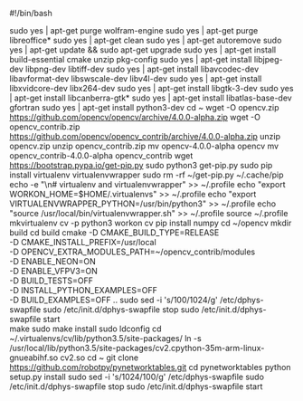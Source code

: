 #!/bin/bash

sudo yes | apt-get purge wolfram-engine
sudo yes | apt-get purge libreoffice*
sudo yes | apt-get clean
sudo yes | apt-get autoremove
sudo yes | apt-get update && sudo apt-get upgrade
sudo yes | apt-get install build-essential cmake unzip pkg-config
sudo yes | apt-get install libjpeg-dev libpng-dev libtiff-dev
sudo yes | apt-get install libavcodec-dev libavformat-dev libswscale-dev libv4l-dev
sudo yes | apt-get install libxvidcore-dev libx264-dev
sudo yes | apt-get install libgtk-3-dev
sudo yes | apt-get install libcanberra-gtk*
sudo yes | apt-get install libatlas-base-dev gfortran
sudo yes | apt-get install python3-dev
cd ~
wget -O opencv.zip https://github.com/opencv/opencv/archive/4.0.0-alpha.zip
wget -O opencv_contrib.zip https://github.com/opencv/opencv_contrib/archive/4.0.0-alpha.zip
unzip opencv.zip
unzip opencv_contrib.zip
mv opencv-4.0.0-alpha opencv
mv opencv_contrib-4.0.0-alpha opencv_contrib
wget https://bootstrap.pypa.io/get-pip.py
sudo python3 get-pip.py
sudo pip install virtualenv virtualenvwrapper
sudo rm -rf ~/get-pip.py ~/.cache/pip
echo -e "\n# virtualenv and virtualenvwrapper" >> ~/.profile
echo "export WORKON_HOME=$HOME/.virtualenvs" >> ~/.profile
echo "export VIRTUALENVWRAPPER_PYTHON=/usr/bin/python3" >> ~/.profile
echo "source /usr/local/bin/virtualenvwrapper.sh" >> ~/.profile
source ~/.profile
mkvirtualenv cv -p python3
workon cv
pip install numpy
cd ~/opencv
mkdir build
cd build
cmake -D CMAKE_BUILD_TYPE=RELEASE \
    -D CMAKE_INSTALL_PREFIX=/usr/local \
    -D OPENCV_EXTRA_MODULES_PATH=~/opencv_contrib/modules \
    -D ENABLE_NEON=ON \
    -D ENABLE_VFPV3=ON \
    -D BUILD_TESTS=OFF \
    -D INSTALL_PYTHON_EXAMPLES=OFF \
    -D BUILD_EXAMPLES=OFF ..
sudo sed -i 's/100/1024/g' /etc/dphys-swapfile
sudo /etc/init.d/dphys-swapfile stop
sudo /etc/init.d/dphys-swapfile start    
make 
sudo make install
sudo ldconfig
cd ~/.virtualenvs/cv/lib/python3.5/site-packages/
ln -s /usr/local/lib/python3.5/site-packages/cv2.cpython-35m-arm-linux-gnueabihf.so cv2.so
cd ~
git clone https://github.com/robotpy/pynetworktables.git
cd pynetworktables
python setup.py install
sudo sed -i 's/1024/100/g' /etc/dphys-swapfile
sudo /etc/init.d/dphys-swapfile stop
sudo /etc/init.d/dphys-swapfile start    